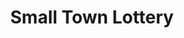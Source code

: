 ---
title: "Small Town Lottery"
url: /digos-city/small-town-lottery-rizal-avenue-3/
shop: lottery
---